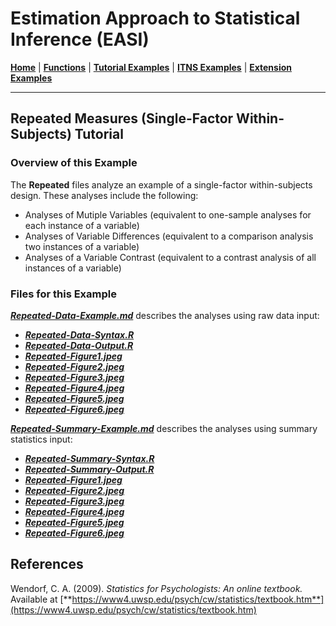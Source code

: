 # Estimation Approach to Statistical Inference (EASI)

[**Home**](https://github.com/cwendorf/EASI/) | 
[**Functions**](https://github.com/cwendorf/EASI/tree/master/A-Functions) | 
[**Tutorial Examples**](https://github.com/cwendorf/EASI/tree/master/B-TutorialExamples) | 
[**ITNS Examples**](https://github.com/cwendorf/EASI/tree/master/C-ITNSExamples) | 
[**Extension Examples**](https://github.com/cwendorf/EASI/tree/master/D-ExtensionExamples)

---

## Repeated Measures (Single-Factor Within-Subjects) Tutorial

### Overview of this Example

The **Repeated** files analyze an example of a single-factor within-subjects design. These analyses include the following:

- Analyses of Mutiple Variables (equivalent to one-sample analyses for each instance of a variable)
- Analyses of Variable Differences (equivalent to a comparison analysis two instances of a variable)
- Analyses of a Variable Contrast (equivalent to a contrast analysis of all instances of a variable)

### Files for this Example
  
[**_Repeated-Data-Example.md_**](./Repeated-Data-Example.md) describes the analyses using raw data input:

- [**_Repeated-Data-Syntax.R_**](./Repeated-Data-Syntax.R)
- [**_Repeated-Data-Output.R_**](./Repeated-Data-Output.R)
- [**_Repeated-Figure1.jpeg_**](./Repeated-Figure1.jpeg)
- [**_Repeated-Figure2.jpeg_**](./Repeated-Figure2.jpeg)
- [**_Repeated-Figure3.jpeg_**](./Repeated-Figure3.jpeg) 
- [**_Repeated-Figure4.jpeg_**](./Repeated-Figure4.jpeg) 
- [**_Repeated-Figure5.jpeg_**](./Repeated-Figure5.jpeg) 
- [**_Repeated-Figure6.jpeg_**](./Repeated-Figure6.jpeg) 

[**_Repeated-Summary-Example.md_**](./Repeated-Summary-Example.md) describes the analyses using summary statistics input:

- [**_Repeated-Summary-Syntax.R_**](./Repeated-Summary-Syntax.R)
- [**_Repeated-Summary-Output.R_**](./Repeated-Summary-Output.R)
- [**_Repeated-Figure1.jpeg_**](./Repeated-Figure1.jpeg)
- [**_Repeated-Figure2.jpeg_**](./Repeated-Figure2.jpeg)
- [**_Repeated-Figure3.jpeg_**](./Repeated-Figure3.jpeg) 
- [**_Repeated-Figure4.jpeg_**](./Repeated-Figure4.jpeg) 
- [**_Repeated-Figure5.jpeg_**](./Repeated-Figure5.jpeg) 
- [**_Repeated-Figure6.jpeg_**](./Repeated-Figure6.jpeg) 

## References

Wendorf, C. A. (2009). _Statistics for Psychologists: An online textbook._ Available at [**https://www4.uwsp.edu/psych/cw/statistics/textbook.htm**](https://www4.uwsp.edu/psych/cw/statistics/textbook.htm)
